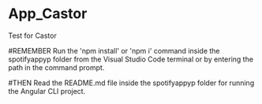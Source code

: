 # App_Castor
 Test for Castor

#REMEMBER
Run the 'npm install' or 'npm i' command inside the spotifyappyp folder from the Visual Studio Code terminal or by entering the path in the command prompt.

#THEN
Read the README.md file inside the spotifyappyp folder for running the Angular CLI project.
